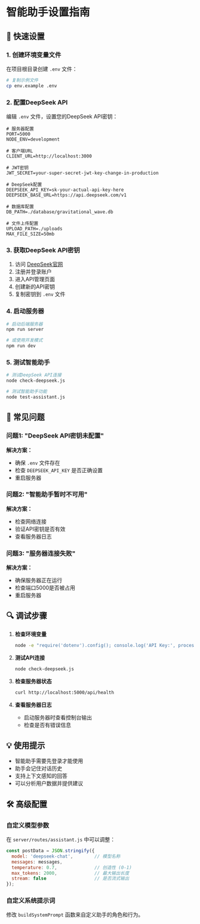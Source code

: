 # 智能助手设置指南

## 🔧 快速设置

### 1. 创建环境变量文件

在项目根目录创建 `.env` 文件：

```bash
# 复制示例文件
cp env.example .env
```

### 2. 配置DeepSeek API

编辑 `.env` 文件，设置您的DeepSeek API密钥：

```env
# 服务器配置
PORT=5000
NODE_ENV=development

# 客户端URL
CLIENT_URL=http://localhost:3000

# JWT密钥
JWT_SECRET=your-super-secret-jwt-key-change-in-production

# DeepSeek配置
DEEPSEEK_API_KEY=sk-your-actual-api-key-here
DEEPSEEK_BASE_URL=https://api.deepseek.com/v1

# 数据库配置
DB_PATH=./database/gravitational_wave.db

# 文件上传配置
UPLOAD_PATH=./uploads
MAX_FILE_SIZE=50mb
```

### 3. 获取DeepSeek API密钥

1. 访问 [DeepSeek官网](https://platform.deepseek.com/)
2. 注册并登录账户
3. 进入API管理页面
4. 创建新的API密钥
5. 复制密钥到 `.env` 文件

### 4. 启动服务器

```bash
# 启动后端服务器
npm run server

# 或使用开发模式
npm run dev
```

### 5. 测试智能助手

```bash
# 测试DeepSeek API连接
node check-deepseek.js

# 测试智能助手功能
node test-assistant.js
```

## 🚨 常见问题

### 问题1: "DeepSeek API密钥未配置"

**解决方案：**
- 确保 `.env` 文件存在
- 检查 `DEEPSEEK_API_KEY` 是否正确设置
- 重启服务器

### 问题2: "智能助手暂时不可用"

**解决方案：**
- 检查网络连接
- 验证API密钥是否有效
- 查看服务器日志

### 问题3: "服务器连接失败"

**解决方案：**
- 确保服务器正在运行
- 检查端口5000是否被占用
- 重启服务器

## 🔍 调试步骤

1. **检查环境变量**
   ```bash
   node -e "require('dotenv').config(); console.log('API Key:', process.env.DEEPSEEK_API_KEY ? '已配置' : '未配置')"
   ```

2. **测试API连接**
   ```bash
   node check-deepseek.js
   ```

3. **检查服务器状态**
   ```bash
   curl http://localhost:5000/api/health
   ```

4. **查看服务器日志**
   - 启动服务器时查看控制台输出
   - 检查是否有错误信息

## 💡 使用提示

- 智能助手需要先登录才能使用
- 助手会记住对话历史
- 支持上下文感知的回答
- 可以分析用户数据并提供建议

## 🛠️ 高级配置

### 自定义模型参数

在 `server/routes/assistant.js` 中可以调整：

```javascript
const postData = JSON.stringify({
  model: 'deepseek-chat',        // 模型名称
  messages: messages,
  temperature: 0.7,              // 创造性 (0-1)
  max_tokens: 2000,              // 最大输出长度
  stream: false                  // 是否流式输出
});
```

### 自定义系统提示词

修改 `buildSystemPrompt` 函数来自定义助手的角色和行为。 